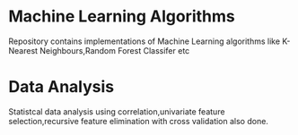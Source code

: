 # Machine Learning Algorithms
Repository contains implementations of Machine Learning algorithms like K-Nearest Neighbours,Random Forest Classifer etc
# Data Analysis
Statistcal data analysis using correlation,univariate feature selection,recursive feature elimination with cross validation also done. 
